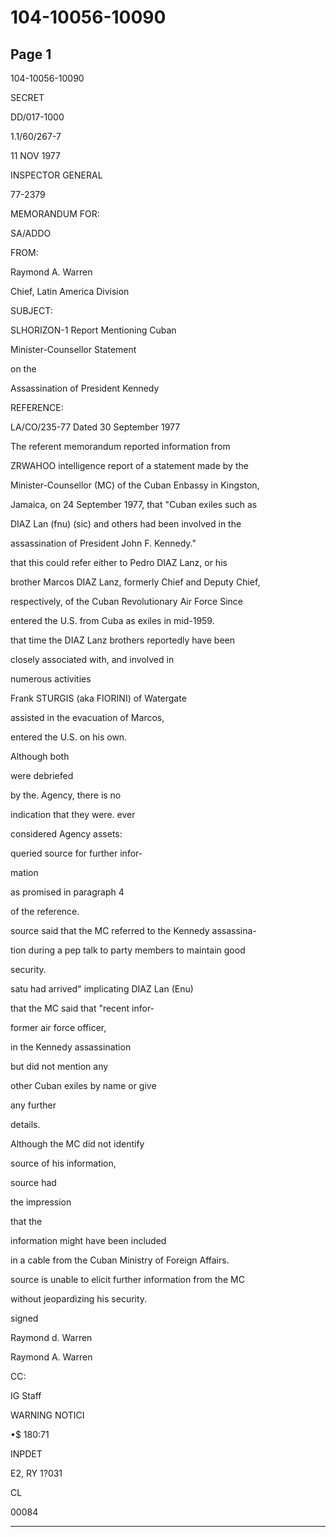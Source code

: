 # 104-10056-10090

## Page 1

104-10056-10090

SECRET

DD/017-1000

1.1/60/267-7

11 NOV 1977

INSPECTOR GENERAL

77-2379

MEMORANDUM FOR:

SA/ADDO

FROM:

Raymond A. Warren

Chief, Latin America Division

SUBJECT:

SLHORIZON-1 Report Mentioning Cuban

Minister-Counsellor Statement

on the

Assassination of President Kennedy

REFERENCE:

LA/CO/235-77 Dated 30 September 1977

The referent memorandum reported information from

ZRWAHOO intelligence report of a statement made by the

Minister-Counsellor (MC) of the Cuban Enbassy in Kingston,

Jamaica, on 24 September 1977, that "Cuban exiles such as

DIAZ Lan (fnu) (sic) and others had been involved in the

assassination of President John F. Kennedy."

that this could refer either to Pedro DIAZ Lanz, or his

brother Marcos DIAZ Lanz, formerly Chief and Deputy Chief,

respectively, of the Cuban Revolutionary Air Force Since

entered the U.S. from Cuba as exiles in mid-1959.

that time the DIAZ Lanz brothers reportedly have been

closely associated with, and involved in

numerous activities

Frank STURGIS (aka FIORINI) of Watergate

assisted in the evacuation of Marcos,

entered the U.S. on his own.

Although both

were debriefed

by the. Agency, there is no

indication that they were. ever

considered Agency assets:

queried source for further infor-

mation

as promised in paragraph 4

of the reference.

source said that the MC referred to the Kennedy assassina-

tion during a pep talk to party members to maintain good

security.

satu had arrived" implicating DIAZ Lan (Enu)

that the MC said that "recent infor-

former air force officer,

in the Kennedy assassination

but did not mention any

other Cuban exiles by name or give

any further

details.

Although the MC did not identify

source of his information,

source had

the impression

that the

information might have been included

in a cable from the Cuban Ministry of Foreign Affairs.

source is unable to elicit further information from the MC

without jeopardizing his security.

signed

Raymond d. Warren

Raymond A. Warren

CC:

IG Staff

WARNING NOTICI

•$ 180:71

INPDET

E2, RY 1?031

CL

00084

---

